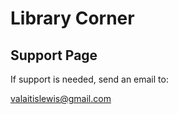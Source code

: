 # Library Corner
## Support Page

If support is needed, send an email to:

valaitislewis@gmail.com

